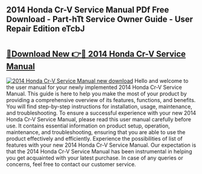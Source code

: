 ## 2014 Honda Cr-V Service Manual PDf Free Download - Part-hTt Service Owner Guide - User Repair Edition eTcbJ

# <h2><a href="http://bc44772.oget.top/?id=2014+Honda+Cr-V+Service+Manual">🔗Download New 👉🔴 2014 Honda Cr-V Service Manual</a></h2>

[![2014 Honda Cr-V Service Manual new download](https://i.imgur.com/5g1atiW.png)](http://bc44772.oget.top/?id=2014+Honda+Cr-V+Service+Manual)
Hello and welcome to the user manual for your newly implemented 2014 Honda Cr-V Service Manual. This guide is here to help you make the most of your product by providing a comprehensive overview of its features, functions, and benefits. You will find step-by-step instructions for installation, usage, maintenance, and troubleshooting. To ensure a successful experience with your new 2014 Honda Cr-V Service Manual, please read this user manual carefully before use. It contains essential information on product setup, operation, maintenance, and troubleshooting, ensuring that you are able to use the product effectively and efficiently. Experience the possibilities of list of features with your new 2014 Honda Cr-V Service Manual. Our expectation is that the 2014 Honda Cr-V Service Manual has been instrumental in helping you get acquainted with your latest purchase. In case of any queries or concerns, feel free to contact our customer service.
